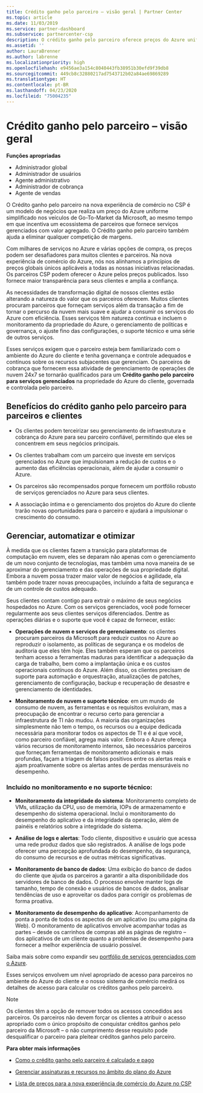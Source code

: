 ```yaml
---
title: Crédito ganho pelo parceiro – visão geral | Partner Center
ms.topic: article
ms.date: 11/03/2019
ms.service: partner-dashboard
ms.subservice: partnercenter-csp
description: O crédito ganho pelo parceiro oferece preços do Azure uniformes e simplificados, fornece serviços gerenciados de valor agregado e ajuda a acabar com a competição em margens.
ms.assetid: ''
author: LauraBrenner
ms.author: labrenne
ms.localizationpriority: high
ms.openlocfilehash: e9456ae3a154c8040443fb38951b30efd9f39db8
ms.sourcegitcommit: 449cb8c32880217ad7543712b02a84ae69869289
ms.translationtype: HT
ms.contentlocale: pt-BR
ms.lasthandoff: 04/23/2020
ms.locfileid: "75004235"
---
```

# <a name="partner-earned-credit---overview"></a>Crédito ganho pelo parceiro – visão geral

**Funções apropriadas**
-   Administrador global
-   Administrador de usuários
-   Agente administrativo
-   Administrador de cobrança
-   Agente de vendas

O Crédito ganho pelo parceiro na nova experiência de comércio no CSP é um modelo de negócios que realiza um preço do Azure uniforme simplificado nos veículos de Go-To-Market da Microsoft, ao mesmo tempo em que incentiva um ecossistema de parceiros que fornece serviços gerenciados com valor agregado. O Crédito ganho pelo parceiro também ajuda a eliminar qualquer competição de margens. 

Com milhares de serviços no Azure e várias opções de compra, os preços podem ser desafiadores para muitos clientes e parceiros. Na nova experiência de comércio do Azure, nós nos alinhamos a princípios de preços globais únicos aplicáveis a todas as nossas iniciativas relacionadas. Os parceiros CSP podem oferecer o Azure pelos preços publicados. Isso fornece maior transparência para seus clientes e amplia a confiança. 

As necessidades de transformação digital de nossos clientes estão alterando a natureza do valor que os parceiros oferecem. Muitos clientes procuram parceiros que forneçam serviços além da transação a fim de tornar o percurso da nuvem mais suave e ajudar a consumir os serviços do Azure com eficiência. Esses serviços têm natureza contínua e incluem o monitoramento da propriedade do Azure, o gerenciamento de políticas e governança, o ajuste fino das configurações, o suporte técnico e uma série de outros serviços. 

Esses serviços exigem que o parceiro esteja bem familiarizado com o ambiente do Azure do cliente e tenha governança e controle adequados e contínuos sobre os recursos subjacentes que gerenciam. Os parceiros de cobrança que fornecem essa atividade de gerenciamento de operações de nuvem 24x7 se tornarão qualificados para um **Crédito ganho pelo parceiro para serviços gerenciados** na propriedade do Azure do cliente, governada e controlada pelo parceiro. 


## <a name="benefits-of-the-partner-earned-credit-for-partners-and-customers"></a>Benefícios do crédito ganho pelo parceiro para parceiros e clientes

- Os clientes podem terceirizar seu gerenciamento de infraestrutura e cobrança do Azure para seu parceiro confiável, permitindo que eles se concentrem em seus negócios principais.

- Os clientes trabalham com um parceiro que investe em serviços gerenciados no Azure que impulsionam a redução de custos e o aumento das eficiências operacionais, além de ajudar a consumir o Azure.

- Os parceiros são recompensados porque fornecem um portfólio robusto de serviços gerenciados no Azure para seus clientes.  

- A associação íntima e o gerenciamento dos projetos do Azure do cliente trarão novas oportunidades para o parceiro e ajudará a impulsionar o crescimento do consumo. 

## <a name="manage-automate-and-optimize"></a>Gerenciar, automatizar e otimizar

À medida que os clientes fazem a transição para plataformas de computação em nuvem, eles se deparam não apenas com o gerenciamento de um novo conjunto de tecnologias, mas também uma nova maneira de se aproximar do gerenciamento e das operações de sua propriedade digital. Embora a nuvem possa trazer maior valor de negócios e agilidade, ela também pode trazer novas preocupações, incluindo a falta de segurança e de um controle de custos adequado. 

Seus clientes contam contigo para extrair o máximo de seus negócios hospedados no Azure. Com os serviços gerenciados, você pode fornecer regularmente aos seus clientes serviços diferenciados. Dentre as operações diárias e o suporte que você é capaz de fornecer, estão:

- **Operações de nuvem e serviços de gerenciamento**: os clientes procuram parceiros da Microsoft para reduzir custos no Azure ao reproduzir o isolamento, as políticas de segurança e os modelos de auditoria que eles têm hoje. Eles também esperam que os parceiros tenham acesso a ferramentas maduras para identificar a adequação da carga de trabalho, bem como a implantação única e os custos operacionais contínuos do Azure. Além disso, os clientes precisam de suporte para automação e orquestração, atualizações de patches, gerenciamento de configuração, backup e recuperação de desastre e gerenciamento de identidades. 

- **Monitoramento de nuvem e suporte técnico**: em um mundo de consumo de nuvem, as ferramentas e os requisitos evoluíram, mas a preocupação de encontrar o recurso certo para gerenciar a infraestrutura de TI não mudou. A maioria das organizações simplesmente não tem o tempo, os recursos ou a equipe dedicada necessária para monitorar todos os aspectos de TI e é aí que você, como parceiro confiável, agrega mais valor. Embora o Azure ofereça vários recursos de monitoramento internos, são necessários parceiros que forneçam ferramentas de monitoramento adicionais e mais profundas, façam a triagem de falsos positivos entre os alertas reais e ajam proativamente sobre os alertas antes de perdas mensuráveis no desempenho. 


### <a name="included-in-monitoring-and-technical-support"></a>Incluído no monitoramento e no suporte técnico:

- **Monitoramento da integridade do sistema**: Monitoramento completo de VMs, utilização da CPU, uso de memória, IOPs de armazenamento e desempenho do sistema operacional. Inclui o monitoramento do desempenho do aplicativo e da integridade da operação, além de painéis e relatórios sobre a integridade do sistema.

- **Análise de logs e alertas**: Todo cliente, dispositivo e usuário que acessa uma rede produz dados que são registrados. A análise de logs pode oferecer uma percepção aprofundada do desempenho, da segurança, do consumo de recursos e de outras métricas significativas.

- **Monitoramento de banco de dados**: Uma exibição do banco de dados do cliente que ajuda os parceiros a garantir a alta disponibilidade dos servidores de banco de dados. O processo envolve manter logs de tamanho, tempo de conexão e usuários de bancos de dados, analisar tendências de uso e aproveitar os dados para corrigir os problemas de forma proativa.

- **Monitoramento de desempenho do aplicativo**: Acompanhamento de ponta a ponta de todos os aspectos de um aplicativo (ou uma página da Web). O monitoramento de aplicativos envolve acompanhar todas as partes – desde os carrinhos de compras até as páginas de registro – dos aplicativos de um cliente quanto a problemas de desempenho para fornecer a melhor experiência de usuário possível.

Saiba mais sobre como expandir seu [portfólio de serviços gerenciados com o Azure](https://partner.microsoft.com/campaigns/cloud-playbooks-thank-you).

Esses serviços envolvem um nível apropriado de acesso para parceiros no ambiente do Azure do cliente e o nosso sistema de comércio medirá os detalhes de acesso para calcular os créditos ganhos pelo parceiro.  

>[!Note]
>Os clientes têm a opção de remover todos os acessos concedidos aos parceiros. Os parceiros não devem forçar os clientes a atribuir o acesso apropriado com o único propósito de conquistar créditos ganhos pelo parceiro da Microsoft – o não cumprimento desse requisito pode desqualificar o parceiro para pleitear créditos ganhos pelo parceiro.

**Para obter mais informações**

- [Como o crédito ganho pelo parceiro é calculado e pago](partner-earned-credit-explanation.md)

- [Gerenciar assinaturas e recursos no âmbito do plano do Azure](azure-plan-manage.md)

- [Lista de preços para a nova experiência de comércio do Azure no CSP](azure-plan-price-list.md)

